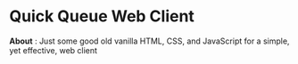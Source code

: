 # Quick Queue Web Client

**About** : Just some good old vanilla HTML, CSS, and JavaScript for a simple, yet effective, web client

